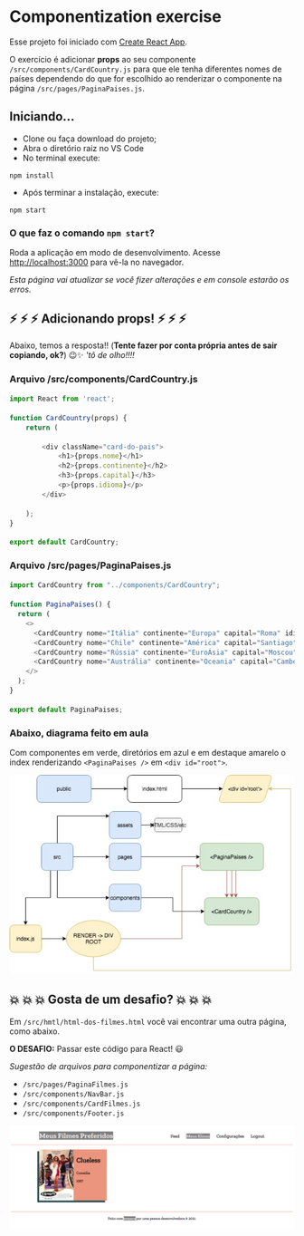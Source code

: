 # Componentization exercise

Esse projeto foi iniciado com [Create React App](https://github.com/facebook/create-react-app).

O exercício é adicionar **props** ao seu componente `/src/components/CardCountry.js` para que ele tenha diferentes nomes de países dependendo do que for escolhido ao renderizar o componente na página `/src/pages/PaginaPaises.js`.

## Iniciando...

- Clone ou faça download do projeto;
- Abra o diretório raiz no VS Code
- No terminal execute:

```shell
npm install
```

- Após terminar a instalação, execute:

```shell
npm start
```

### O que faz o comando `npm start`?

Roda a aplicação em modo de desenvolvimento.
Acesse [http://localhost:3000](http://localhost:3000) para vê-la no navegador.

_Esta página vai atualizar se você fizer alterações e em console estarão os erros._

## :zap: :zap: :zap: Adicionando props! :zap: :zap: :zap:

Abaixo, temos a resposta!! (**Tente fazer por conta própria antes de sair copiando, ok?**)
:wink::sparkles: _'tô de olho!!!!_

### Arquivo /src/components/CardCountry.js

```javascript
import React from 'react';

function CardCountry(props) {
    return (

        <div className="card-do-pais">
            <h1>{props.nome}</h1>
            <h2>{props.continente}</h2>
            <h3>{props.capital}</h3>
            <p>{props.idioma}</p>
        </div>
        
    );
}

export default CardCountry;
```

### Arquivo /src/pages/PaginaPaises.js

```javascript
import CardCountry from "../components/CardCountry";

function PaginaPaises() {
  return (
    <>
      <CardCountry nome="Itália" continente="Europa" capital="Roma" idioma="Italiano"/>
      <CardCountry nome="Chile" continente="América" capital="Santiago" idioma="Español" />
      <CardCountry nome="Rússia" continente="EuroÁsia" capital="Moscou" idioma="Russo" />
      <CardCountry nome="Austrália" continente="Oceania" capital="Camberra" idioma="Inglês" />
    </>
  );
}

export default PaginaPaises;

```

### Abaixo, diagrama feito em aula

Com componentes em verde, diretórios em azul e em destaque amarelo o index renderizando `<PaginaPaises />` em `<div id="root">`.

![diagrama](https://github.com/fernandacaramico/componentization-exercise/blob/main/src/assets/DiagramaComponentizacaoExercicio.jpeg?raw=true)

## :boom: :boom: :boom: Gosta de um desafio? :boom: :boom: :boom:

Em `/src/hmtl/html-dos-filmes.html` você vai encontrar uma outra página, como abaixo. 

**O DESAFIO:** Passar este código para React! :smiley:

_Sugestão de arquivos para componentizar a página:_

- `/src/pages/PaginaFilmes.js`
- `/src/components/NavBar.js`
- `/src/components/CardFilmes.js`
- `/src/components/Footer.js`

![desafio](https://github.com/fernandacaramico/componentization-exercise/blob/main/src/assets/html-meus-filmes.png?raw=true)
